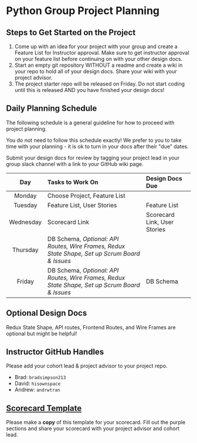 # Python Group Project Planning

## Steps to Get Started on the Project

1. Come up with an idea for your project with your group and create a Feature List for Instructor approval. Make sure to get instructor approval on your feature list before continuing on with your other design docs.
2. Start an empty git repository WITHOUT a readme and create a wiki in your repo to hold all of your design docs. Share your wiki with your project advisor.
3. The project starter repo will be released on Friday. Do not start coding until this is released AND you have finished your design docs!

## Daily Planning Schedule

The following schedule is a general guideline for how to proceed with project planning.

You do not need to follow this schedule exactly! We prefer to you to take time with your planning - it is ok to turn in your docs after their "due" dates.

Submit your design docs for review by tagging your project lead in your group slack channel with a link to your GitHub wiki page.

| Day | Tasks to Work On         | Design Docs Due                |
| :------: | :--------------- | :--------------------- |
|   Monday    | Choose Project, Feature List        |     |
|   Tuesday    | Feature List, User Stories      | Feature List    |
|   Wednesday    | Scorecard Link   | Scorecard Link, User Stories   |
|   Thursday    | DB Schema, *Optional: API Routes, Wire Frames, Redux State Shape, Set up Scrum Board & Issues*          |   |
|   Friday    | DB Schema, *Optional: API Routes, Wire Frames, Redux State Shape, Set up Scrum Board & Issues*          | DB Schema  |

## Optional Design Docs

Redux State Shape, API routes, Frontend Routes, and Wire Frames are optional but might be helpful!


## Instructor GitHub Handles

Please add your cohort lead & project advisor to your project repo.

- Brad: `bradsimpson213`
- David: `hisownspace`
- Andrew: `andrwtran`


## [Scorecard Template](https://docs.google.com/spreadsheets/d/1OtaNB31kl_FhGrEPl-GoOmTvJrQurAF1jsr3Ts_d-I4/edit#gid=1927083016)

Please make a **copy** of this template for your scorecard. Fill out the purple sections and share your scorecard with your project advisor and cohort lead.

